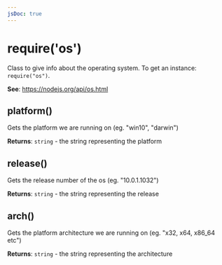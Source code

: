 ```yaml
---
jsDoc: true
---
```


<a name="os" id="os"></a>

# require('os')
Class to give info about the operating system. To get an instance: `require("os")`.

**See**: https://nodejs.org/api/os.html  


<JsDocParameters/>

<a name="os-platform" id="os-platform"></a>

## platform()
Gets the platform we are running on (eg. "win10", "darwin")

**Returns**: `string` - the string representing the platform  


<a name="os-release" id="os-release"></a>

## release()
Gets the release number of the os (eg. "10.0.1.1032")

**Returns**: `string` - the string representing the release  


<a name="os-arch" id="os-arch"></a>

## arch()
Gets the platform architecture we are running on (eg. "x32, x64, x86_64 etc")

**Returns**: `string` - the string representing the architecture  

